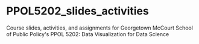 # PPOL5202_slides_activities
Course slides, activities, and assignments for Georgetown McCourt School of Public Policy's PPOL 5202: Data Visualization for Data Science
